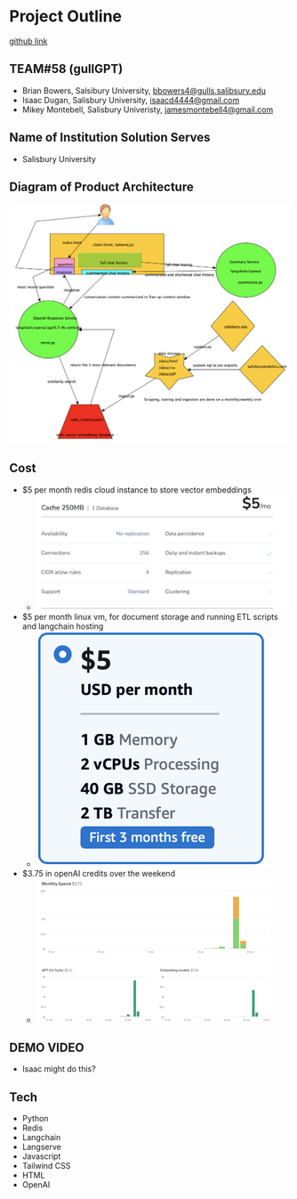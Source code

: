 # Project Outline
[github link](https://github.com/idugan100/gullGPT)
## TEAM#58 (gullGPT)
- Brian Bowers, Salsibury University, bbowers4@gulls.salibsury.edu
- Isaac Dugan, Salisbury University, isaacd4444@gmail.com
- Mikey Montebell, Salisbury Univeristy, jamesmontebell4@gmail.com 
## Name of Institution Solution Serves
- Salisbury University
## Diagram of Product Architecture
![alt text](./documentation/architecture.png)
## Cost
- $5 per month redis cloud instance to store vector embeddings
    - ![alt text](./documentation/redis_cost.png)
- $5 per month linux vm, for document storage and running ETL scripts and langchain hosting
    - ![alt text](./documentation/vm_cost.png)
- $3.75 in openAI credits over the weekend
    - ![alt text](./documentation/openAI_cost.png)
## DEMO VIDEO
- Isaac might do this?
## Tech
- Python
- Redis
- Langchain
- Langserve
- Javascript
- Tailwind CSS
- HTML
- OpenAI
